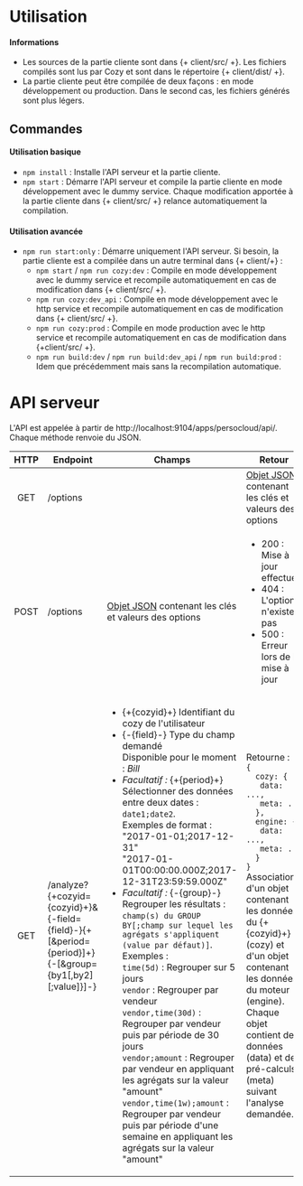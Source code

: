 # Utilisation
#### Informations
* Les sources de la partie cliente sont dans {+ client/src/ +}. Les fichiers compilés sont lus par Cozy et sont dans le répertoire {+ client/dist/ +}.
* La partie cliente peut être compilée de deux façons : en mode développement ou production. Dans le second cas, les fichiers générés sont plus légers.

## Commandes
#### Utilisation basique
* `npm install` : Installe l'API serveur et la partie cliente.
* `npm start` : Démarre l'API serveur et compile la partie cliente en mode développement avec le dummy service. Chaque modification apportée à la partie cliente dans {+ client/src/ +} relance automatiquement la compilation. 

#### Utilisation avancée
* `npm run start:only` : Démarre uniquement l'API serveur. Si besoin, la partie cliente est a compilée dans un autre terminal dans {+ client/+} :
  * `npm start` / `npm run cozy:dev` : Compile en mode développement avec le dummy service et recompile automatiquement en cas de modification dans {+ client/src/ +}.
  * `npm run cozy:dev_api` : Compile en mode développement avec le http service et recompile automatiquement en cas de modification dans {+ client/src/ +}.
  * `npm run cozy:prod` : Compile en mode production avec le http service et recompile automatiquement en cas de modification dans {+client/src/ +}.
  * `npm run build:dev` / `npm run build:dev_api` / `npm run build:prod` : Idem que précédemment mais sans la recompilation automatique.

# API serveur
L'API est appelée à partir de http://localhost:9104/apps/persocloud/api/. Chaque méthode renvoie du JSON.

<table>
<thead>
<tr>
<th style="text-align:center">HTTP</th>
<th>Endpoint</th>
<th>Champs</th>
<th>Retour</th>
</tr>
</thead>
<tbody>
<tr>
<td style="text-align:center">GET</td>
<td>/options</td>
<td></td>
<td><a href="https://gitlab.irisa.fr/pcloud/app-cozy/blob/master/server/models/pc_options.js">Objet JSON</a> contenant les clés et valeurs des options</td>
</tr>
<tr>
<td style="text-align:center">POST</td>
<td>/options</td>
<td><a href="https://gitlab.irisa.fr/pcloud/app-cozy/blob/master/server/models/pc_options.js">Objet JSON</a> contenant les clés et valeurs des options</td>
<td><ul><li>200 : Mise à jour effectuée</li><li>404 : L'option n'existe pas</li><li>500 : Erreur lors de la mise à jour</li></ul></td>
</tr>
<tr>
<td style="text-align:center">GET</td>
<td>/analyze?{+cozyid={cozyid}+}&amp;{-field={field}-}{+[&amp;period={period}]+}{-[&amp;group={by1[,by2][;value]}]-}</td>
<td><ul>
<li>{+{cozyid}+} Identifiant du cozy de l'utilisateur</li>
<li>{-{field}-} Type du champ demandé<br>Disponible pour le moment : <em>Bill</em></li>
<li><i>Facultatif :</i> {+{period}+}<br>Sélectionner des données entre deux dates : <code>date1;date2</code>.<br>Exemples de format : <br>"2017-01-01;2017-12-31"<br>"2017-01-01T00:00:00.000Z;2017-12-31T23:59:59.000Z"</li>
<li><i>Facultatif :</i> {-{group}-}<br>Regrouper les résultats : <code>champ(s) du GROUP BY[;champ sur lequel les agrégats s'appliquent (value par défaut)]</code>.<br>Exemples :<br>
<code>time(5d)</code> : Regrouper sur 5 jours<br>
<code>vendor</code> : Regrouper par vendeur<br>
<code>vendor,time(30d)</code> : Regrouper par vendeur puis par période de 30 jours<br>
<code>vendor;amount</code> : Regrouper par vendeur en appliquant les agrégats sur la valeur "amount"<br>
<code>vendor,time(1w);amount</code> : Regrouper par vendeur puis par période d'une semaine en appliquant les agrégats sur la valeur "amount"<br>
</li>
</ul></td>
<td>Retourne :<br><code>{<br>&nbsp;&nbsp;cozy: {<br>&nbsp;&nbsp;&nbsp;data: ...,<br>&nbsp;&nbsp;&nbsp;meta: ...<br>&nbsp;&nbsp;},<br>&nbsp;&nbsp;engine: {<br>&nbsp;&nbsp;&nbsp;data: ...,<br>&nbsp;&nbsp;&nbsp;meta: ...<br>&nbsp;&nbsp;}<br>}</code><br>Association d'un objet contenant les données du {+{cozyid}+} (cozy) et d'un objet contenant les données du moteur (engine). Chaque objet contient des données (data) et des pré-calculs (meta) suivant l'analyse demandée.</td>
</tr>
</tbody>
</table>